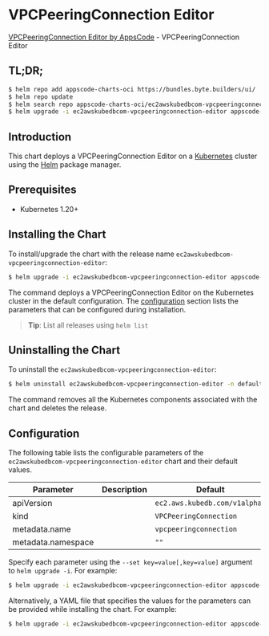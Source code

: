 # VPCPeeringConnection Editor

[VPCPeeringConnection Editor by AppsCode](https://appscode.com) - VPCPeeringConnection Editor

## TL;DR;

```bash
$ helm repo add appscode-charts-oci https://bundles.byte.builders/ui/
$ helm repo update
$ helm search repo appscode-charts-oci/ec2awskubedbcom-vpcpeeringconnection-editor --version=v0.8.0
$ helm upgrade -i ec2awskubedbcom-vpcpeeringconnection-editor appscode-charts-oci/ec2awskubedbcom-vpcpeeringconnection-editor -n default --create-namespace --version=v0.8.0
```

## Introduction

This chart deploys a VPCPeeringConnection Editor on a [Kubernetes](http://kubernetes.io) cluster using the [Helm](https://helm.sh) package manager.

## Prerequisites

- Kubernetes 1.20+

## Installing the Chart

To install/upgrade the chart with the release name `ec2awskubedbcom-vpcpeeringconnection-editor`:

```bash
$ helm upgrade -i ec2awskubedbcom-vpcpeeringconnection-editor appscode-charts-oci/ec2awskubedbcom-vpcpeeringconnection-editor -n default --create-namespace --version=v0.8.0
```

The command deploys a VPCPeeringConnection Editor on the Kubernetes cluster in the default configuration. The [configuration](#configuration) section lists the parameters that can be configured during installation.

> **Tip**: List all releases using `helm list`

## Uninstalling the Chart

To uninstall the `ec2awskubedbcom-vpcpeeringconnection-editor`:

```bash
$ helm uninstall ec2awskubedbcom-vpcpeeringconnection-editor -n default
```

The command removes all the Kubernetes components associated with the chart and deletes the release.

## Configuration

The following table lists the configurable parameters of the `ec2awskubedbcom-vpcpeeringconnection-editor` chart and their default values.

|     Parameter      | Description |                 Default                  |
|--------------------|-------------|------------------------------------------|
| apiVersion         |             | <code>ec2.aws.kubedb.com/v1alpha1</code> |
| kind               |             | <code>VPCPeeringConnection</code>        |
| metadata.name      |             | <code>vpcpeeringconnection</code>        |
| metadata.namespace |             | <code>""</code>                          |


Specify each parameter using the `--set key=value[,key=value]` argument to `helm upgrade -i`. For example:

```bash
$ helm upgrade -i ec2awskubedbcom-vpcpeeringconnection-editor appscode-charts-oci/ec2awskubedbcom-vpcpeeringconnection-editor -n default --create-namespace --version=v0.8.0 --set apiVersion=ec2.aws.kubedb.com/v1alpha1
```

Alternatively, a YAML file that specifies the values for the parameters can be provided while
installing the chart. For example:

```bash
$ helm upgrade -i ec2awskubedbcom-vpcpeeringconnection-editor appscode-charts-oci/ec2awskubedbcom-vpcpeeringconnection-editor -n default --create-namespace --version=v0.8.0 --values values.yaml
```
